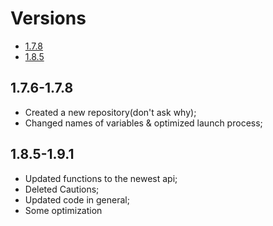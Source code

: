 # Versions
- [1.7.8](#1.7.6-1.7.8)
- [1.8.5](#1.8.5-1.9.1)

## 1.7.6-1.7.8
* Created a new repository(don't ask why);
* Changed names of variables & optimized launch process;
## 1.8.5-1.9.1
* Updated functions to the newest api;
* Deleted Cautions;
* Updated code in general;
* Some optimization